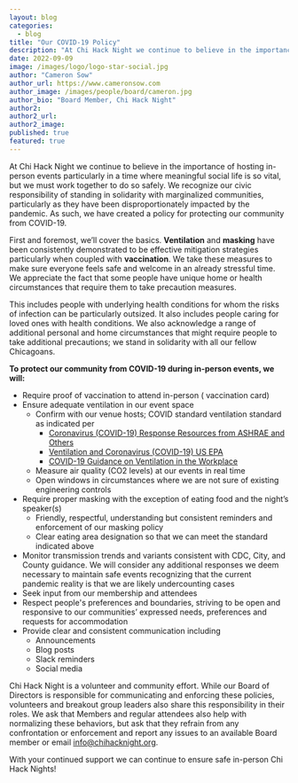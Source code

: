 ```yaml
---
layout: blog
categories: 
  - blog
title: "Our COVID-19 Policy"
description: "At Chi Hack Night we continue to believe in the importance of hosting in-person events particularly in a time where meaningful social life is so vital, but we must work together to do so safely. We recognize our civic responsibility of standing in solidarity with marginalized communities, particularly as they have been disproportionately impacted by the pandemic. As such, we have created a policy for protecting our community from COVID-19."
date: 2022-09-09
image: /images/logo/logo-star-social.jpg
author: "Cameron Sow"
author_url: https://www.cameronsow.com
author_image: /images/people/board/cameron.jpg
author_bio: "Board Member, Chi Hack Night"
author2: 
author2_url:
author2_image: 
published: true
featured: true
---
```


At Chi Hack Night we continue to believe in the importance of hosting in-person events particularly in a time where meaningful social life is so vital, but we must work together to do so safely. We recognize our civic responsibility of standing in solidarity with marginalized communities, particularly as they have been disproportionately impacted by the pandemic. As such, we have created a policy for protecting our community from  COVID-19.

First and foremost, we’ll cover the basics. **Ventilation** and **masking** have been consistently demonstrated to be effective mitigation strategies particularly when coupled with **vaccination**. We take these measures to make sure everyone feels safe and welcome in an already stressful time. We appreciate the fact that some people have unique home or health circumstances that require them to take precaution measures. 

This includes people with underlying health conditions for whom the risks of infection can be particularly outsized. It also includes people caring for loved ones with health conditions. We also acknowledge a range of additional personal and home circumstances that might require people to take additional precautions; we stand in solidarity with all our fellow Chicagoans.

**To protect our community from COVID-19 during in-person events, we will:**

* Require proof of vaccination to attend in-person ( vaccination card)
* Ensure adequate ventilation in our event space
    * Confirm with our venue hosts; COVID standard ventilation standard as indicated per
        * [Coronavirus (COVID-19) Response Resources from ASHRAE and Others](https://www.ashrae.org/technical-resources/resources)
        * [Ventilation and Coronavirus (COVID-19) US EPA](https://www.epa.gov/coronavirus/ventilation-and-coronavirus-covid-19)
        * [COVID-19 Guidance on Ventilation in the Workplace](https://www.osha.gov/sites/default/files/publications/OSHA4103.pdf) 
    * Measure air quality (CO2 levels) at our events in real time
    * Open windows in circumstances where we are not sure of existing engineering controls
* Require proper masking with the exception of eating food and the night’s speaker(s)
    * Friendly, respectful, understanding but consistent reminders and enforcement of our masking policy
    * Clear eating area designation so that we can meet the standard indicated above
* Monitor transmission trends and variants consistent with CDC, City, and County guidance. We will consider any additional responses we deem necessary to maintain safe events recognizing that the current pandemic reality is that we are likely undercounting cases
* Seek input from our membership and attendees
* Respect people's preferences and boundaries, striving to be open and responsive to our communities’ expressed needs, preferences and requests for accommodation 
* Provide clear and consistent communication including
    * Announcements
    * Blog posts
    * Slack reminders
    * Social media

Chi Hack Night is a volunteer and community effort. While our Board of Directors is responsible for communicating and enforcing these policies, volunteers and breakout group leaders also share this responsibility in their roles. We ask that Members and regular attendees also help with normalizing these behaviors, but ask that they refrain from any confrontation or enforcement and report any issues to an available Board member or email [info@chihacknight.org](mailto:info@chihacknight.org).

With your continued support we can continue to ensure safe in-person Chi Hack Nights!
